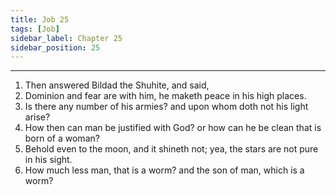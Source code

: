 ```yaml
---
title: Job 25
tags: [Job]
sidebar_label: Chapter 25
sidebar_position: 25
---
```


---
1. Then answered Bildad the Shuhite, and said,
2. Dominion and fear are with him, he maketh peace in his high places.
3. Is there any number of his armies? and upon whom doth not his light arise?
4. How then can man be justified with God? or how can he be clean that is born of a woman?
5. Behold even to the moon, and it shineth not; yea, the stars are not pure in his sight.
6. How much less man, that is a worm? and the son of man, which is a worm?